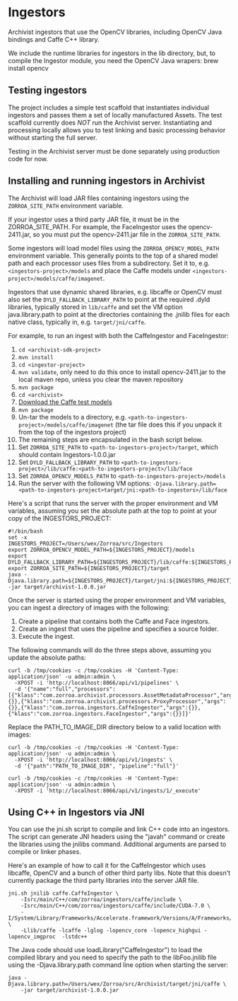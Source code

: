 # Ingestors

Archivist ingestors that use the OpenCV libraries, including OpenCV Java bindings
and Caffe C++ library.

We include the runtime libraries for ingestors in the lib directory, but, to compile
the Ingestor module, you need the OpenCV Java wrapers: brew install opencv

## Testing ingestors

The project includes a simple test scaffold that instantiates individual ingestors and
passes them a set of locally manufactured Assets. The test scaffold currently does *NOT*
run the Archivist server. Instantiating and processing locally allows you to test linking
and basic processing behavior without starting the full server. 

Testing in the Archivist server must be done separately using production code for now.


## Installing and running ingestors in Archivist

The Archivist will load JAR files containing ingestors using the `ZORROA_SITE_PATH`
environment variable.

If your ingestor uses a third party JAR file, it must be in the ZORROA_SITE_PATH.
For example, the FaceIngestor uses the opencv-2411.jar, so you must put the
opencv-2411.jar file in the `ZORROA_SITE_PATH`.

Some ingestors will load model files using the `ZORROA_OPENCV_MODEL_PATH` environment
variable. This generally points to the top of a shared model path and each processor
uses files from a subdirectory. Set it to, e.g. `<ingestors-project>/models` and place
the Caffe models under `<ingestors-project>/models/caffe/imagenet`.

Ingestors that use dynamic shared libraries, e.g. libcaffe or OpenCV must also set
the `DYLD_FALLBACK_LIBRARY_PATH` to point at the required .dyld libraries, typically
stored in `lib/caffe` and set the VM option java.library.path to point at the directories
containing the .jnilib files for each native class, typically in, e.g. `target/jni/caffe`.

For example, to run an ingest with both the CaffeIngestor and FaceIngestor:

1. `cd <archivist-sdk-project>`
2. `mvn install`
3. `cd <ingestor-project>`
4. `mvn validate`, only need to do this once to install opencv-2411.jar to the local maven repo, unless you clear the maven repository
5. `mvn package`
6. `cd <archivist>`
7. [Download the Caffe test models](http://zorroa.com/caffe/caffe-models.tgz)
8. `mvn package`
9. Un-tar the models to a directory, e.g. `<path-to-ingestors-project>/models/caffe/imagenet` (the tar file does this if you unpack it from the top of the ingestors project)
10. The remaining steps are encapsulated in the bash script below.
11. Set `ZORROA_SITE_PATH` to `<path-to-ingestors-project>/target`, which should contain Ingestors-1.0.0.jar
10. Set `DYLD_FALLBACK_LIBRARY_PATH` to `<path-to-ingestors-project>/lib/caffe:<path-to-ingestors-project>/lib/face`
13. Set `ZORROA_OPENCV_MODELS_PATH` to `<path-to-ingestors-project>/models`
14. Run the server with the following VM options: `-Djava.library.path=<path-to-ingestors-project>target/jni:<path-to-ingestors>/lib/face`

Here's a script that runs the server with the proper environment and VM variables, assuming you set
the absolute path at the top to point at your copy of the INGESTORS_PROJECT:

```
#!/bin/bash
set -x
INGESTORS_PROJECT=/Users/wex/Zorroa/src/Ingestors
export ZORROA_OPENCV_MODEL_PATH=${INGESTORS_PROJECT}/models
export DYLD_FALLBACK_LIBRARY_PATH=${INGESTORS_PROJECT}/lib/caffe:${INGESTORS_PROJECT}/lib/face
export ZORROA_SITE_PATH=${INGESTORS_PROJECT}/target
java -Djava.library.path=${INGESTORS_PROJECT}/target/jni:${INGESTORS_PROJECT}/lib/face -jar target/archivist-1.0.0.jar
```

Once the server is started using the proper environment and VM variables, you can ingest a
directory of images with the following:

1. Create a pipeline that contains both the Caffe and Face ingestors.
2. Create an ingest that uses the pipeline and specifies a source folder.
3. Execute the ingest.


The following commands will do the three steps above, assuming you update the absolute paths:

```
curl -b /tmp/cookies -c /tmp/cookies -H 'Content-Type: application/json' -u admin:admin \
  -XPOST -i 'http://localhost:8066/api/v1/pipelines' \
  -d '{"name":"full","processors":[{"klass":"com.zorroa.archivist.processors.AssetMetadataProcessor","args":{}},{"klass":"com.zorroa.archivist.processors.ProxyProcessor","args":{}},{"klass":"com.zorroa.ingestors.CaffeIngestor","args":{}},{"klass":"com.zorroa.ingestors.FaceIngestor","args":{}}]}'
```

Replace the PATH_TO_IMAGE_DIR directory below to a valid location with images:

```
curl -b /tmp/cookies -c /tmp/cookies -H 'Content-Type: application/json' -u admin:admin \
  -XPOST -i 'http://localhost:8066/api/v1/ingests' \
  -d '{"path":"PATH_TO_IMAGE_DIR", "pipeline":"full"}'
```

```
curl -b /tmp/cookies -c /tmp/cookies -H 'Content-Type: application/json' -u admin:admin \
  -XPOST -i 'http://localhost:8066/api/v1/ingests/1/_execute'
```

## Using C++ in Ingestors via JNI

You can use the jni.sh script to compile and link C++ code into an ingestors.
The script can generate JNI headers using the "javah" command or create the libraries
using the jnilibs command. Additional arguments are parsed to compile or linker phases.

Here's an example of how to call it for the CaffeIngestor which uses libcaffe,
OpenCV and a bunch of other third party libs. Note that this doesn't currently
package the third party libraries into the server JAR file.

```
jni.sh jnilib caffe.CaffeIngestor \
    -Isrc/main/C++/com/zorroa/ingestors/caffe/include \
    -Isrc/main/C++/com/zorroa/ingestors/caffe/include/CUDA-7.0 \
    -I/System/Library/Frameworks/Accelerate.framework/Versions/A/Frameworks/vecLib.framework/Versions/A/Headers \
    -Llib/caffe -lcaffe -lglog -lopencv_core -lopencv_highgui -lopencv_imgproc  -lstdc++
```

The Java code should use loadLibrary("CaffeIngestor") to load the compiled library
and you need to specify the path to the libFoo.jnilib file using the -Djava.library.path
command line option when starting the server:

```
java -Djava.library.path=/Users/wex/Zorroa/src/Archivist/target/jni/caffe \
    -jar target/archivist-1.0.0.jar
```
